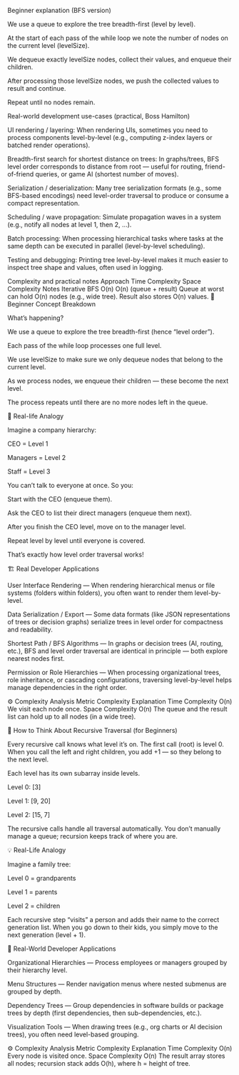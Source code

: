 Beginner explanation (BFS version)

We use a queue to explore the tree breadth-first (level by level).

At the start of each pass of the while loop we note the number of nodes on the current level (levelSize).

We dequeue exactly levelSize nodes, collect their values, and enqueue their children.

After processing those levelSize nodes, we push the collected values to result and continue.

Repeat until no nodes remain.

Real-world development use-cases (practical, Boss Hamilton)

UI rendering / layering: When rendering UIs, sometimes you need to process components level-by-level (e.g., computing z-index layers or batched render operations).

Breadth-first search for shortest distance on trees: In graphs/trees, BFS level order corresponds to distance from root — useful for routing, friend-of-friend queries, or game AI (shortest number of moves).

Serialization / deserialization: Many tree serialization formats (e.g., some BFS-based encodings) need level-order traversal to produce or consume a compact representation.

Scheduling / wave propagation: Simulate propagation waves in a system (e.g., notify all nodes at level 1, then 2, ...).

Batch processing: When processing hierarchical tasks where tasks at the same depth can be executed in parallel (level-by-level scheduling).

Testing and debugging: Printing tree level-by-level makes it much easier to inspect tree shape and values, often used in logging.

Complexity and practical notes
Approach	      Time Complexity	    Space Complexity  	      Notes
Iterative BFS 	O(n)	              O(n) (queue + result)	    Queue at worst can hold O(n) nodes (e.g., wide tree). Result also stores O(n) values.
🧠 Beginner Concept Breakdown

What’s happening?

We use a queue to explore the tree breadth-first (hence “level order”).

Each pass of the while loop processes one full level.

We use levelSize to make sure we only dequeue nodes that belong to the current level.

As we process nodes, we enqueue their children — these become the next level.

The process repeats until there are no more nodes left in the queue.

🧩 Real-life Analogy

Imagine a company hierarchy:

CEO = Level 1

Managers = Level 2

Staff = Level 3

You can’t talk to everyone at once.
So you:

Start with the CEO (enqueue them).

Ask the CEO to list their direct managers (enqueue them next).

After you finish the CEO level, move on to the manager level.

Repeat level by level until everyone is covered.

That’s exactly how level order traversal works!

🏗️ Real Developer Applications

User Interface Rendering —
When rendering hierarchical menus or file systems (folders within folders), you often want to render them level-by-level.

Data Serialization / Export —
Some data formats (like JSON representations of trees or decision graphs) serialize trees in level order for compactness and readability.

Shortest Path / BFS Algorithms —
In graphs or decision trees (AI, routing, etc.), BFS and level order traversal are identical in principle — both explore nearest nodes first.

Permission or Role Hierarchies —
When processing organizational trees, role inheritance, or cascading configurations, traversing level-by-level helps manage dependencies in the right order.

⚙️ Complexity Analysis
Metric	Complexity	Explanation
Time Complexity	O(n)	We visit each node once.
Space Complexity	O(n)	The queue and the result list can hold up to all nodes (in a wide tree).

🧠 How to Think About Recursive Traversal (for Beginners)

Every recursive call knows what level it’s on.
The first call (root) is level 0.
When you call the left and right children, you add +1 — so they belong to the next level.

Each level has its own subarray inside levels.

Level 0: [3]

Level 1: [9, 20]

Level 2: [15, 7]

The recursive calls handle all traversal automatically.
You don’t manually manage a queue; recursion keeps track of where you are.

💡 Real-Life Analogy

Imagine a family tree:

Level 0 = grandparents

Level 1 = parents

Level 2 = children

Each recursive step “visits” a person and adds their name to the correct generation list.
When you go down to their kids, you simply move to the next generation (level + 1).

🧰 Real-World Developer Applications

Organizational Hierarchies —
Process employees or managers grouped by their hierarchy level.

Menu Structures —
Render navigation menus where nested submenus are grouped by depth.

Dependency Trees —
Group dependencies in software builds or package trees by depth (first dependencies, then sub-dependencies, etc.).

Visualization Tools —
When drawing trees (e.g., org charts or AI decision trees), you often need level-based grouping.

⚙️ Complexity Analysis
Metric	            Complexity	    Explanation
Time Complexity	    O(n)	          Every node is visited once.
Space Complexity	  O(n)	          The result array stores all nodes; recursion stack adds O(h), where h = height of tree.